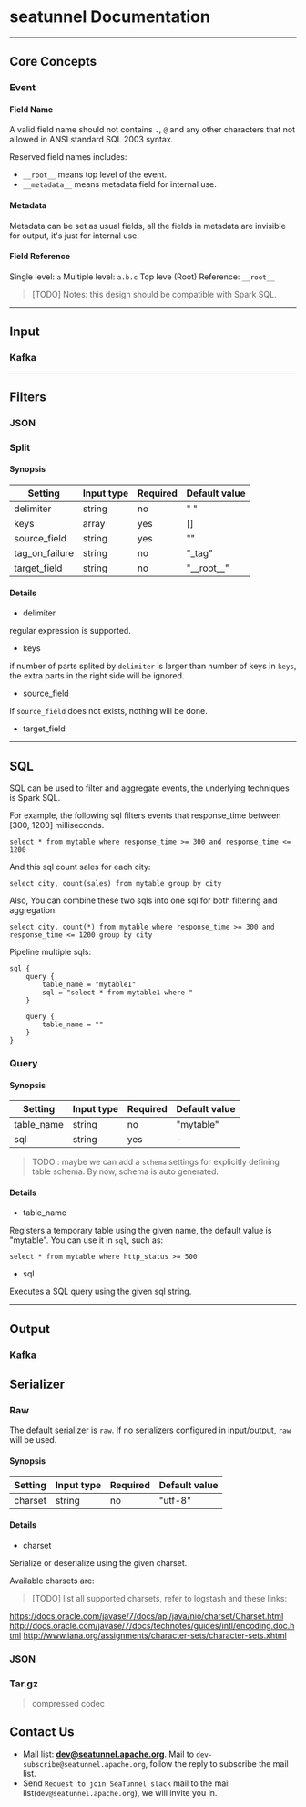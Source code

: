 # seatunnel Documentation

---

## Core Concepts

### Event

#### Field Name

A valid field name should not contains `.`, `@` and any other characters that not allowed in ANSI standard SQL 2003 syntax.

Reserved field names includes:

*   `__root__` means top level of the event.
*   `__metadata__` means metadata field for internal use.

#### Metadata

Metadata can be set as usual fields, all the fields in metadata are invisible for output, it's just for internal use.

#### Field Reference

Single level: `a`
Multiple level: `a.b.c`
Top leve (Root) Reference: `__root__`

> [TODO] Notes: this design should be compatible with Spark SQL.

---

## Input

### Kafka

---

## Filters

### JSON

### Split

#### Synopsis

| Setting | Input type | Required | Default value |
| --- | --- | --- | --- |
| delimiter | string | no | " " |
| keys | array | yes | [] |
| source_field | string | yes | "" |
| tag_on_failure | string | no | "_tag" |
| target_field | string | no | "\_\_root\_\_" |


#### Details

*	delimiter

regular expression is supported.

*	keys

if number of parts splited by `delimiter` is larger than number of keys in `keys`, the extra parts in the right side will be ignored. 

*	source_field

if `source_field` does not exists, nothing will be done.

*	target_field

---

## SQL

SQL can be used to filter and aggregate events, the underlying techniques is Spark SQL.

For example, the following sql filters events that response_time between [300, 1200] milliseconds.

```
select * from mytable where response_time >= 300 and response_time <= 1200
```

And this sql count sales for each city:

```
select city, count(sales) from mytable group by city
```

Also, You can combine these two sqls into one sql for both filtering and aggregation:

```
select city, count(*) from mytable where response_time >= 300 and response_time <= 1200 group by city
```

Pipeline multiple sqls:

```
sql {
    query {
        table_name = "mytable1"
        sql = "select * from mytable1 where "
    }
    
    query {
        table_name = ""
    }
}
```

### Query

#### Synopsis

| Setting | Input type | Required | Default value |
| --- | --- | --- | --- |
| table_name | string | no | "mytable" |
| sql | string | yes | - |

> TODO : maybe we can add a `schema` settings for explicitly defining table schema. By now, schema is auto generated.

#### Details

* table_name

Registers a temporary table using the given name, the default value is "mytable". You can use it in `sql`, such as:

```
select * from mytable where http_status >= 500
```

* sql

Executes a SQL query using the given sql string.

---

## Output

### Kafka

## Serializer

### Raw

The default serializer is `raw`. If no serializers configured in input/output, `raw` will be used.

#### Synopsis

| Setting | Input type | Required | Default value |
| --- | --- | --- | --- |
| charset | string | no | "utf-8" |

#### Details

*   charset

Serialize or deserialize using the given charset.

Available charsets are:

> [TODO] list all supported charsets, refer to logstash and these links:

https://docs.oracle.com/javase/7/docs/api/java/nio/charset/Charset.html
http://docs.oracle.com/javase/7/docs/technotes/guides/intl/encoding.doc.html
http://www.iana.org/assignments/character-sets/character-sets.xhtml



### JSON

### Tar.gz

> compressed codec

## Contact Us
* Mail list: **dev@seatunnel.apache.org**. Mail to `dev-subscribe@seatunnel.apache.org`, follow the reply to subscribe the mail list.
* Send `Request to join SeaTunnel slack` mail to the mail list(`dev@seatunnel.apache.org`), we will invite you in.

